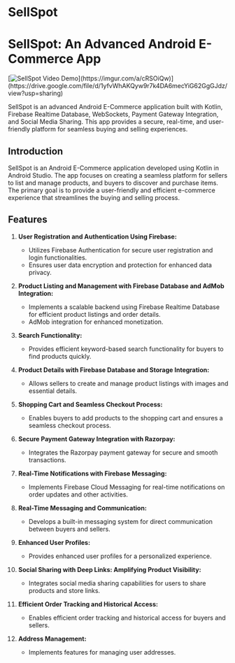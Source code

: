 # SellSpot
# SellSpot: An Advanced Android E-Commerce App

[![SellSpot Video Demo]([[https://example.com/thumbnail.jpg](https://drive.google.com/file/d/1rC8KL830jhfh95Li3SVBA2LbsMTB9KIB/view?usp=sharing))](https://imgur.com/a/cRSOiQw)](https://drive.google.com/file/d/1yfvWhAKQyw9r7k4DA6mecYiG62GgGJdz/view?usp=sharing)


SellSpot is an advanced Android E-Commerce application built with Kotlin, Firebase Realtime Database, WebSockets, Payment Gateway Integration, and Social Media Sharing. This app provides a secure, real-time, and user-friendly platform for seamless buying and selling experiences.

## Introduction

SellSpot is an Android E-Commerce application developed using Kotlin in Android Studio. The app focuses on creating a seamless platform for sellers to list and manage products, and buyers to discover and purchase items. The primary goal is to provide a user-friendly and efficient e-commerce experience that streamlines the buying and selling process.

## Features

1. **User Registration and Authentication Using Firebase:**
   - Utilizes Firebase Authentication for secure user registration and login functionalities.
   - Ensures user data encryption and protection for enhanced data privacy.

2. **Product Listing and Management with Firebase Database and AdMob Integration:**
   - Implements a scalable backend using Firebase Realtime Database for efficient product listings and order details.
   - AdMob integration for enhanced monetization.

3. **Search Functionality:**
   - Provides efficient keyword-based search functionality for buyers to find products quickly.

4. **Product Details with Firebase Database and Storage Integration:**
   - Allows sellers to create and manage product listings with images and essential details.

5. **Shopping Cart and Seamless Checkout Process:**
   - Enables buyers to add products to the shopping cart and ensures a seamless checkout process.

6. **Secure Payment Gateway Integration with Razorpay:**
   - Integrates the Razorpay payment gateway for secure and smooth transactions.

7. **Real-Time Notifications with Firebase Messaging:**
   - Implements Firebase Cloud Messaging for real-time notifications on order updates and other activities.

8. **Real-Time Messaging and Communication:**
   - Develops a built-in messaging system for direct communication between buyers and sellers.

9. **Enhanced User Profiles:**
   - Provides enhanced user profiles for a personalized experience.

10. **Social Sharing with Deep Links: Amplifying Product Visibility:**
    - Integrates social media sharing capabilities for users to share products and store links.

11. **Efficient Order Tracking and Historical Access:**
    - Enables efficient order tracking and historical access for buyers and sellers.

12. **Address Management:**
    - Implements features for managing user addresses.


